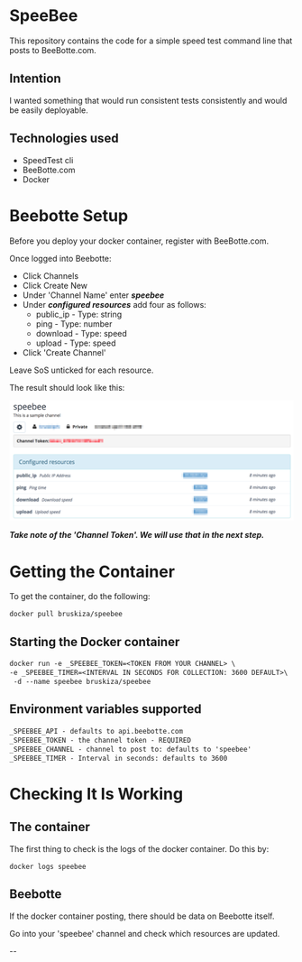
SpeeBee
=======

This repository contains the code for a simple speed test command line that
posts to BeeBotte.com.

Intention
---------

I wanted something that would run consistent tests consistently and would be
easily deployable.

Technologies used
-----------------

* SpeedTest cli
* BeeBotte.com
* Docker

Beebotte Setup
==============

Before you deploy your docker container, register with BeeBotte.com.

Once logged into Beebotte:

* Click Channels
* Click Create New
* Under 'Channel Name' enter ***speebee***
* Under ***configured resources*** add four as follows:
  * public_ip - Type: string
  * ping - Type: number
  * download - Type: speed
  * upload - Type: speed
* Click 'Create Channel'

Leave SoS unticked for each resource.

The result should look like this:

![BeeBotte Channel Setup](https://raw.githubusercontent.com/bruskiza/speebee/master/img/beebotte_channel_setup.png)

***Take note of the 'Channel Token'. We will use that in the next step.***

Getting the Container
=====================

To get the container, do the following:

```
docker pull bruskiza/speebee
```

Starting the Docker container
-----------------------------

```
docker run -e _SPEEBEE_TOKEN=<TOKEN FROM YOUR CHANNEL> \
-e _SPEEBEE_TIMER=<INTERVAL IN SECONDS FOR COLLECTION: 3600 DEFAULT>\
 -d --name speebee bruskiza/speebee
```

Environment variables supported
-------------------------------

```
_SPEEBEE_API - defaults to api.beebotte.com
_SPEEBEE_TOKEN - the channel token - REQUIRED
_SPEEBEE_CHANNEL - channel to post to: defaults to 'speebee'
_SPEEBEE_TIMER - Interval in seconds: defaults to 3600
```

Checking It Is Working
======================

The container
-------------

The first thing to check is the logs of the docker container.
Do this by:

```
docker logs speebee
```

Beebotte
--------

If the docker container posting, there should be data on Beebotte itself.

Go into your 'speebee' channel and check which resources are updated.

--

